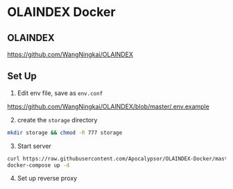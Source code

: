 # OLAINDEX Docker

## OLAINDEX

https://github.com/WangNingkai/OLAINDEX

## Set Up

1. Edit env file, save as `env.conf`

https://github.com/WangNingkai/OLAINDEX/blob/master/.env.example

2. create the  `storage` directory

```bash
mkdir storage && chmod -R 777 storage
```

3. Start server

```bash
curl https://raw.githubusercontent.com/Apocalypsor/OLAINDEX-Docker/master/docker-compose.yaml > docker-compose.yaml
docker-compose up -d

```

4. Set up reverse proxy
